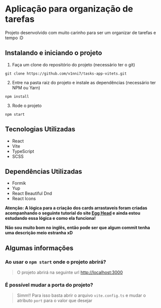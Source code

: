 <h1>Aplicação para organização de tarefas</h1>

<p>Projeto desenvolvido com muito carinho para ser um organizar de tarefas e tempo :D</p>

<h2>Instalando e iniciando o projeto</h2>

1. Faça um clone do repositório do projeto (necessário ter o git)
```
git clone https://github.com/v1nni7/tasks-app-vitets.git
```

2. Entre na pasta raiz do projeto e instale as dependências (necessário ter NPM ou Yarn)
```
npm install
```

3. Rode o projeto
```
npm start
```

<h2>Tecnologias Utilizadas</h2>
<ul>
  <li>React</li>
  <li>Vite</li>
  <li>TypeScript</li>
  <li>SCSS</li>
</ul>

<h2>Dependências Utilizadas</h2>
<ul>
  <li>Formik</li>
  <li>Yup</li>
  <li>React Beautiful Dnd</li>
  <li>React Icons</li>
</ul>

**Atenção:** **A lógica para a criação dos cards arrastaveis foram criadas acompanhando o seguinte tutorial do site <a href="https://egghead.io/lessons/react-course-introduction-beautiful-and-accessible-drag-and-drop-with-react-beautiful-dnd">Egg Head</a> e ainda estou estudando essa lógica e como ela funciona!**

**Não sou muito bom no inglês, então pode ser que algum commit tenha uma descrição meio estranha xD**

<h2>Algumas informações</h2>

<h3>Ao usar o <code>npm start</code> onde o projeto abrirá?</h3>

>O projeto abrirá na seguinte url <a href="http://localhost:3000" target="_blank">http://localhost:3000</a> <br>

<h3>É possível mudar a porta do projeto?</h3>

>Simm!! Para isso basta abrir o arquivo <code>vite.config.ts</code> e mudar o atributo <code>port</code> para o valor que desejar <br> 

